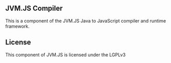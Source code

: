 JVM.JS Compiler
---------------
This is a component of the JVM.JS Java to JavaScript compiler and runtime framework.

License
-------
This component of JVM.JS is licensed under the LGPLv3
